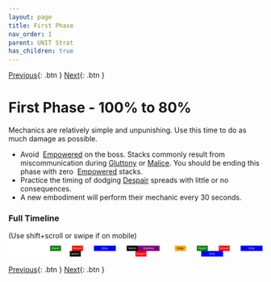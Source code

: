 ```yaml
---
layout: page
title: First Phase
nav_order: 1
parent: UNIT Strat
has_children: true
---
```


[Previous](overview.html){: .btn } [Next](phase1/seq1.html){: .btn }

# First Phase - 100% to 80%

Mechanics are relatively simple and unpunishing. Use this time to do as much damage as possible.

- Avoid <img class="inline empowered"> [Empowered] on the boss. Stacks commonly result from miscommunication during [Gluttony](../../mechanics/aspects/gluttony.html) or [Malice](../../mechanics/aspects/malice.html). You should be ending this phase with zero <img class="inline empowered"> [Empowered] stacks.
- Practice the timing of dodging [Despair](../../mechanics/aspects/despair.html) spreads with little or no consequences.
- A new embodiment will perform their mechanic every 30 seconds.

### Full Timeline
<div class="smalltext">(Use shift+scroll or swipe if on mobile)</div>
<div class="timeline-display">
  <img class="timeline-img" src="../timelines/images/phase1/full.svg">
</div>


[Previous](overview.html){: .btn } [Next](phase1/seq1.html){: .btn }

[Empowered]: https://wiki.guildwars2.com/wiki/Empowered_(Cerus)
[Insatiable]: https://wiki.guildwars2.com/wiki/Insatiable
[Barrier]: https://wiki.guildwars2.com/wiki/Barrier
[Mesmer]: https://wiki.guildwars2.com/wiki/Mesmer
[Feedback]: https://wiki.guildwars2.com/wiki/Feedback
[Signet of Illusions]: https://wiki.guildwars2.com/wiki/Signet_of_Illusions
[Blink]: https://wiki.guildwars2.com/wiki/Blink
[Scourge]: https://wiki.guildwars2.com/wiki/Scourge
[Path of Gluttony]: https://wiki.guildwars2.com/wiki/Path_of_Gluttony
[Virtuoso]: https://wiki.guildwars2.com/wiki/Virtuoso